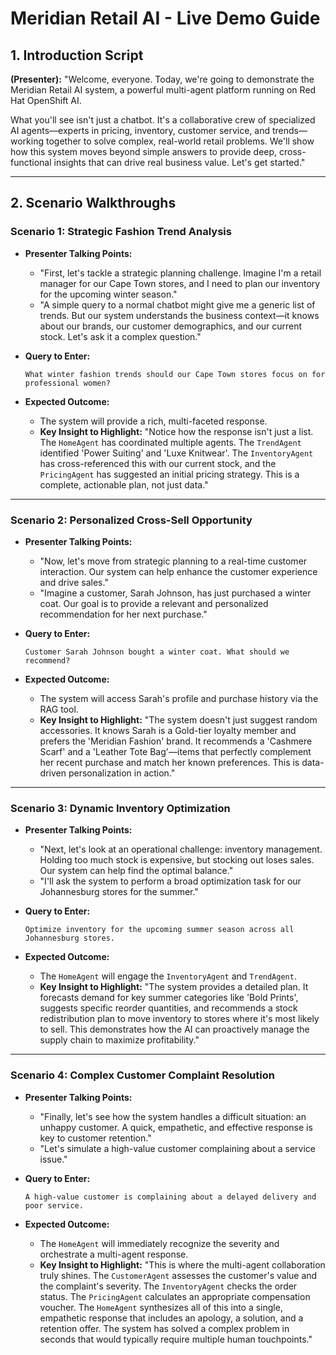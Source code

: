 # Meridian Retail AI - Live Demo Guide

## 1. Introduction Script

**(Presenter):** "Welcome, everyone. Today, we're going to demonstrate the Meridian Retail AI system, a powerful multi-agent platform running on Red Hat OpenShift AI.

What you'll see isn't just a chatbot. It's a collaborative crew of specialized AI agents—experts in pricing, inventory, customer service, and trends—working together to solve complex, real-world retail problems. We'll show how this system moves beyond simple answers to provide deep, cross-functional insights that can drive real business value. Let's get started."

---

## 2. Scenario Walkthroughs

### Scenario 1: Strategic Fashion Trend Analysis

* **Presenter Talking Points:**
    * "First, let's tackle a strategic planning challenge. Imagine I'm a retail manager for our Cape Town stores, and I need to plan our inventory for the upcoming winter season."
    * "A simple query to a normal chatbot might give me a generic list of trends. But our system understands the business context—it knows about our brands, our customer demographics, and our current stock. Let's ask it a complex question."

* **Query to Enter:**
    ```
    What winter fashion trends should our Cape Town stores focus on for professional women?
    ```

* **Expected Outcome:**
    * The system will provide a rich, multi-faceted response.
    * **Key Insight to Highlight:** "Notice how the response isn't just a list. The `HomeAgent` has coordinated multiple agents. The `TrendAgent` identified 'Power Suiting' and 'Luxe Knitwear'. The `InventoryAgent` has cross-referenced this with our current stock, and the `PricingAgent` has suggested an initial pricing strategy. This is a complete, actionable plan, not just data."

---

### Scenario 2: Personalized Cross-Sell Opportunity

* **Presenter Talking Points:**
    * "Now, let's move from strategic planning to a real-time customer interaction. Our system can help enhance the customer experience and drive sales."
    * "Imagine a customer, Sarah Johnson, has just purchased a winter coat. Our goal is to provide a relevant and personalized recommendation for her next purchase."

* **Query to Enter:**
    ```
    Customer Sarah Johnson bought a winter coat. What should we recommend?
    ```

* **Expected Outcome:**
    * The system will access Sarah's profile and purchase history via the RAG tool.
    * **Key Insight to Highlight:** "The system doesn't just suggest random accessories. It knows Sarah is a Gold-tier loyalty member and prefers the 'Meridian Fashion' brand. It recommends a 'Cashmere Scarf' and a 'Leather Tote Bag'—items that perfectly complement her recent purchase and match her known preferences. This is data-driven personalization in action."

---

### Scenario 3: Dynamic Inventory Optimization

* **Presenter Talking Points:**
    * "Next, let's look at an operational challenge: inventory management. Holding too much stock is expensive, but stocking out loses sales. Our system can help find the optimal balance."
    * "I'll ask the system to perform a broad optimization task for our Johannesburg stores for the summer."

* **Query to Enter:**
    ```
    Optimize inventory for the upcoming summer season across all Johannesburg stores.
    ```

* **Expected Outcome:**
    * The `HomeAgent` will engage the `InventoryAgent` and `TrendAgent`.
    * **Key Insight to Highlight:** "The system provides a detailed plan. It forecasts demand for key summer categories like 'Bold Prints', suggests specific reorder quantities, and recommends a stock redistribution plan to move inventory to stores where it's most likely to sell. This demonstrates how the AI can proactively manage the supply chain to maximize profitability."

---

### Scenario 4: Complex Customer Complaint Resolution

* **Presenter Talking Points:**
    * "Finally, let's see how the system handles a difficult situation: an unhappy customer. A quick, empathetic, and effective response is key to customer retention."
    * "Let's simulate a high-value customer complaining about a service issue."

* **Query to Enter:**
    ```
    A high-value customer is complaining about a delayed delivery and poor service.
    ```

* **Expected Outcome:**
    * The `HomeAgent` will immediately recognize the severity and orchestrate a multi-agent response.
    * **Key Insight to Highlight:** "This is where the multi-agent collaboration truly shines. The `CustomerAgent` assesses the customer's value and the complaint's severity. The `InventoryAgent` checks the order status. The `PricingAgent` calculates an appropriate compensation voucher. The `HomeAgent` synthesizes all of this into a single, empathetic response that includes an apology, a solution, and a retention offer. The system has solved a complex problem in seconds that would typically require multiple human touchpoints."
